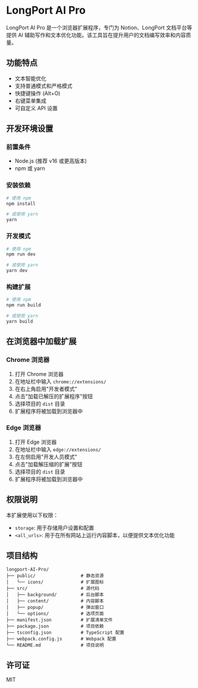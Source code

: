 # LongPort AI Pro

LongPort AI Pro 是一个浏览器扩展程序，专门为 Notion、LongPort 文档平台等提供 AI 辅助写作和文本优化功能。该工具旨在提升用户的文档编写效率和内容质量。

## 功能特点

- 文本智能优化
- 支持普通模式和严格模式
- 快捷键操作 (Alt+O)
- 右键菜单集成
- 可自定义 API 设置

## 开发环境设置

### 前置条件

- Node.js (推荐 v16 或更高版本)
- npm 或 yarn

### 安装依赖

```bash
# 使用 npm
npm install

# 或使用 yarn
yarn
```

### 开发模式

```bash
# 使用 npm
npm run dev

# 或使用 yarn
yarn dev
```

### 构建扩展

```bash
# 使用 npm
npm run build

# 或使用 yarn
yarn build
```

## 在浏览器中加载扩展

### Chrome 浏览器

1. 打开 Chrome 浏览器
2. 在地址栏中输入 `chrome://extensions/`
3. 在右上角启用"开发者模式"
4. 点击"加载已解压的扩展程序"按钮
5. 选择项目的 `dist` 目录
6. 扩展程序将被加载到浏览器中

### Edge 浏览器

1. 打开 Edge 浏览器
2. 在地址栏中输入 `edge://extensions/`
3. 在左侧启用"开发人员模式"
4. 点击"加载解压缩的扩展"按钮
5. 选择项目的 `dist` 目录
6. 扩展程序将被加载到浏览器中

## 权限说明

本扩展使用以下权限：

- `storage`: 用于存储用户设置和配置
- `<all_urls>`: 用于在所有网站上运行内容脚本，以便提供文本优化功能

## 项目结构

```
longport-AI-Pro/
├── public/                 # 静态资源
│   └── icons/              # 扩展图标
├── src/                    # 源代码
│   ├── background/         # 后台脚本
│   ├── content/            # 内容脚本
│   ├── popup/              # 弹出窗口
│   └── options/            # 选项页面
├── manifest.json           # 扩展清单文件
├── package.json            # 项目依赖
├── tsconfig.json           # TypeScript 配置
├── webpack.config.js       # Webpack 配置
└── README.md               # 项目说明
```

## 许可证

MIT
